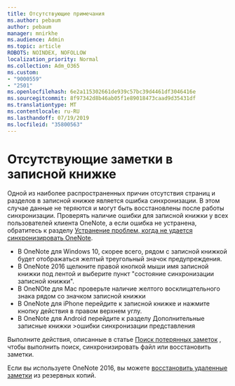 ```yaml
---
title: Отсутствующие примечания
ms.author: pebaum
author: pebaum
manager: mnirkhe
ms.audience: Admin
ms.topic: article
ROBOTS: NOINDEX, NOFOLLOW
localization_priority: Normal
ms.collection: Adm_O365
ms.custom:
- "9000559"
- "2501"
ms.openlocfilehash: 6e2a115302661de939c57bc39d4461df3046416e
ms.sourcegitcommit: 8f97342d8b46ab05f1e89018473caad9d35431df
ms.translationtype: MT
ms.contentlocale: ru-RU
ms.lasthandoff: 07/19/2019
ms.locfileid: "35800563"
---
```

# <a name="missing-notes-in-notebook"></a>Отсутствующие заметки в записной книжке

Одной из наиболее распространенных причин отсутствия страниц и разделов в записной книжке является ошибка синхронизации. В этом случае данные не теряются и могут быть восстановлены после работы синхронизации. Проверять наличие ошибки для записной книжки у всех пользователей клиента OneNote, а если ошибка не устранена, обратитесь к разделу [Устранение проблем, когда не удается синхронизировать OneNote](https://support.office.com/article/299495ef-66d1-448f-90c1-b785a6968d45).

- В OneNote для Windows 10, скорее всего, рядом с записной книжкой будет отображаться желтый треугольный значок предупреждения.
- В OneNote 2016 щелкните правой кнопкой мыши имя записной книжки под лентой и выберите пункт "состояние синхронизации записной книжки".
- В OneNOte для Mac проверьте наличие желтого восклицательного знака рядом со значком записной книжки
- В OneNote для iPhone перейдите к записной книжке и нажмите кнопку действия в правом верхнем углу.
- В OneNote для Android перейдите к разделу Дополнительные записные книжки >ошибки синхронизации представления

Выполните действия, описанные в статье [Поиск потерянных заметок](https://support.office.com/article/32cb2bd7-afe7-44d2-a711-398a88421287) , чтобы выполнить поиск, синхронизировать файл или восстановить заметки.

Если вы используете OneNote 2016, вы можете [восстановить удаленные заметки](https://support.office.com/article/32ed1036-74fd-4c21-bc28-033a486e6b14) из резервных копий.